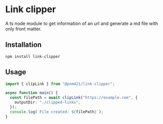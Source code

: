 # Link clipper

A ts node module to get information of an url and generate a md file with only front matter.

## Installation

```shell
npm install link-clipper
```

## Usage

```typescript
import { clipLink } from "@pom421/link-clipper";

async function main() {
  const filePath = await clipLink("https://example.com", {
    outputDir: "./clipped-links",
  });
  console.log(`File created: ${filePath}`);
}
```
